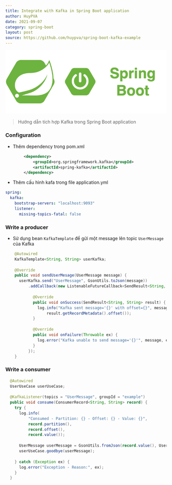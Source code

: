 ```yaml
---
title: Integrate with Kafka in Spring Boot application
author: HuyPVA
date: 2021-09-07
category: spring-boot
layout: post
source: https://github.com/huypva/spring-boot-kafka-example
---
```


<div align="center">
    <img src="../assets/images/spring_boot_icon.png"/>
</div>

> Hướng dẫn tích hợp Kafka trong Spring Boot application

### Configuration

- Thêm dependency trong pom.xml
```xml
		<dependency>
			<groupId>org.springframework.kafka</groupId>
			<artifactId>spring-kafka</artifactId>
		</dependency>
``` 

- Thêm cấu hình kafa trong file application.yml

```yml
spring:
  kafka:
    bootstrap-servers: "localhost:9093"
    listener:
      missing-topics-fatal: false
```

### Write a producer

- Sử dụng bean `KafkaTemplate` để gửi một message lên topic `UserMessage` của Kafka

```java
    @Autowired
    KafkaTemplate<String, String> userKafka;
  
    @Override
    public void sendUserMesage(UserMessage message) {
      userKafka.send("UserMessage", GsonUtils.toJson(message))
          .addCallback(new ListenableFutureCallback<SendResult<String, String>>() {
  
            @Override
            public void onSuccess(SendResult<String, String> result) {
              log.info("Kafka sent message='{}' with offset={}", message,
                  result.getRecordMetadata().offset());
            }
  
            @Override
            public void onFailure(Throwable ex) {
              log.error("Kafka unable to send message='{}'", message, ex);
            }
          });
    }
```

### Write a consumer

```java
  @Autowired
  UserUseCase userUseCase;
  
  @KafkaListener(topics = "UserMessage", groupId = "example")
  public void consume(ConsumerRecord<String, String> record) {
    try {
      log.info(
          "Consumed - Partition: {} - Offset: {} - Value: {}",
          record.partition(),
          record.offset(),
          record.value());
  
      UserMessage userMessage = GsonUtils.fromJson(record.value(), UserMessage.class);
      userUseCase.goodbye(userMessage);
  
    } catch (Exception ex) {
      log.error("Exception - Reason:", ex);
    }
  }    
```
